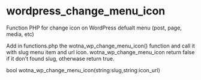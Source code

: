 # wordpress_change_menu_icon
Function PHP for change icon on WordPress defualt menu (post, page, media, etc)

Add in functions.php the wotna_wp_change_menu_icon() function and call it with slug menu item and url icon.
wotna_wp_change_menu_icon return false if it don't found slug, otherwase return true.

bool wotna_wp_change_menu_icon(string:slug,string:icon_url)
